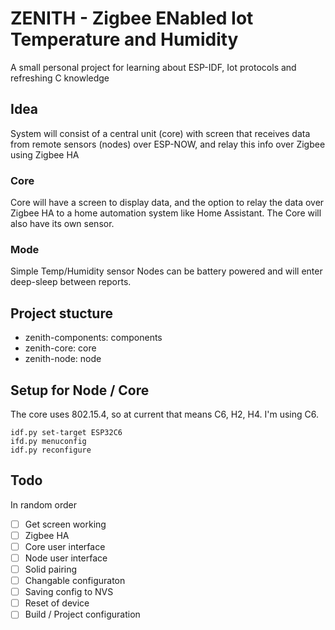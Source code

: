 # ZENITH - Zigbee ENabled Iot Temperature and Humidity

A small personal project for learning about ESP-IDF, Iot protocols and refreshing C knowledge

## Idea

System will consist of a central unit (core) with screen that receives data from remote sensors (nodes) over ESP-NOW, and relay this info over Zigbee using Zigbee HA

### Core

Core will have a screen to display data, and the option to relay the data over Zigbee HA to a home automation system like Home Assistant.
The Core will also have its own sensor. 

### Mode

Simple Temp/Humidity sensor
Nodes can be battery powered and will enter deep-sleep between reports. 

## Project stucture

- zenith-components: components
- zenith-core: core
- zenith-node: node

## Setup for Node / Core

The core uses 802.15.4, so at current that means C6, H2, H4. I'm using C6.
```
idf.py set-target ESP32C6
ifd.py menuconfig
idf.py reconfigure
```

## Todo

In random order
- [ ] Get screen working
- [ ] Zigbee HA
- [ ] Core user interface
- [ ] Node user interface
- [ ] Solid pairing
- [ ] Changable configuraton
- [ ] Saving config to NVS
- [ ] Reset of device
- [ ] Build / Project configuration

